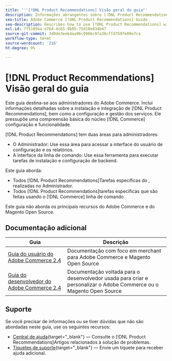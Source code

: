 ```yaml
---
title: '''[!DNL Product Recommendations] Visão geral do guia"'
description: Informações abrangentes sobre [!DNL Product Recommendations] para administradores do Adobe Commerce, incluindo instalação e integração
seo-title: Adobe Commerce [!DNL Product Recommendations] Guide
seo-description: Describes how to use [!DNL Product Recommendations] with Adobe Commerce.
exl-id: 7f5105ba-e764-4cb5-9b95-75810e934b47
source-git-commit: 3d0de3eeb4aa96c996bc9fa38cffd7597e89e7ca
workflow-type: tm+mt
source-wordcount: '216'
ht-degree: 0%

---
```


# [!DNL Product Recommendations] Visão geral do guia

Este guia destina-se aos administradores do Adobe Commerce. Inclui informações detalhadas sobre a instalação e integração de [!DNL Product Recommendations], bem como a configuração e gestão dos serviços. Ele pressupõe uma compreensão básica do núcleo [!DNL Commerce] configuração e funcionalidade.

[!DNL Product Recommendations] tem duas áreas para administradores:

* O Administrador: Use essa área para acessar a interface do usuário de configuração e os relatórios.
* A interface da linha de comando: Use essa ferramenta para executar tarefas de instalação e configuração de backend.

Este guia aborda:

* Todos [!DNL Product Recommendations]Tarefas específicas do , realizadas no Administrador.
* Todos [!DNL Product Recommendations]tarefas específicas que são feitas usando o [!DNL Commerce] linha de comando

Este guia não aborda os principais recursos do Adobe Commerce e do Magento Open Source.

## Documentação adicional

| Guia | Descrição |
|------ | ----------- |
| [Guia do usuário do Adobe Commerce 2.4](https://experienceleague.adobe.com/docs/commerce.html) | Documentação com foco em merchant para Adobe Commerce e Magento Open Source |
| [Guia do desenvolvedor do Adobe Commerce 2.4](https://developer.adobe.com/commerce/docs) | Documentação voltada para o desenvolvedor usada para criar e personalizar o Adobe Commerce ou o Magento Open Source |

## Suporte

Se você precisar de informações ou se tiver dúvidas que não são abordadas neste guia, use os seguintes recursos:

* [Central de ajuda](https://support.magento.com/hc/en-us){target=&quot;_blank&quot;} — Consulte o [!DNL Product Recommendations]Artigos relacionados à solução de problemas.
* [Tíquetes de suporte](https://experienceleague.adobe.com/docs/commerce-knowledge-base/kb/help-center-guide/magento-help-center-user-guide.html?lang=en#submit-ticket){target=&quot;_blank&quot;} — Envie um tíquete para receber ajuda adicional.
